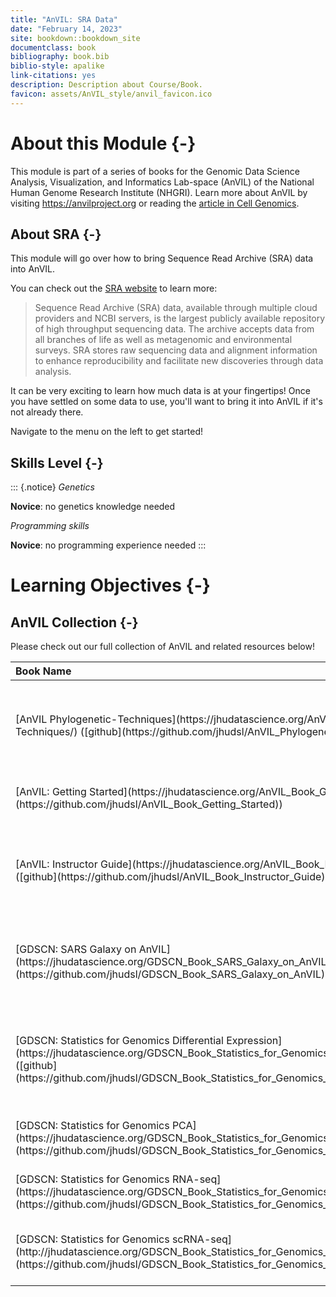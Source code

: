```yaml
---
title: "AnVIL: SRA Data"
date: "February 14, 2023"
site: bookdown::bookdown_site
documentclass: book
bibliography: book.bib
biblio-style: apalike
link-citations: yes
description: Description about Course/Book.
favicon: assets/AnVIL_style/anvil_favicon.ico
---
```



# About this Module {-}

This module is part of a series of books for the Genomic Data Science Analysis, Visualization, and Informatics Lab-space (AnVIL) of the National Human Genome Research Institute (NHGRI). Learn more about AnVIL by visiting https://anvilproject.org or reading the [article in Cell Genomics](https://www.sciencedirect.com/science/article/pii/S2666979X21001063).

## About SRA {-}

This module will go over how to bring Sequence Read Archive (SRA) data into AnVIL.

You can check out the [SRA website](https://www.ncbi.nlm.nih.gov/sra) to learn more:

> Sequence Read Archive (SRA) data, available through multiple cloud providers and NCBI servers, is the largest publicly available repository of high throughput sequencing data. The archive accepts data from all branches of life as well as metagenomic and environmental surveys. SRA stores raw sequencing data and alignment information to enhance reproducibility and facilitate new discoveries through data analysis. 

It can be very exciting to learn how much data is at your fingertips! Once you have settled on some data to use, you'll want to bring it into AnVIL if it's not already there.

Navigate to the menu on the left to get started!

## Skills Level {-} 

::: {.notice}
_Genetics_

**Novice**: no genetics knowledge needed

_Programming skills_

**Novice**: no programming experience needed
:::

# Learning Objectives {-}

<!-- Learning objectives for this activity come from the [Genetics Core Competencies](https://genetics-gsa.org/education/genetics-learning-framework/): -->

<!-- - Objective 1 -->
<!-- - Objective 2 -->
<!-- - Objective 3 -->

<!-- Please also see the Bioinformatics core competencies for undergraduate life sciences education from NIBLSE: https://journals.plos.org/plosone/article/figure?id=10.1371/journal.pone.0196878.t002 -->

## AnVIL Collection {-}

Please check out our full collection of AnVIL and related resources below!

<table>
 <thead>
  <tr>
   <th style="text-align:left;"> Book Name </th>
   <th style="text-align:left;"> Description </th>
   <th style="text-align:left;"> Topics </th>
  </tr>
 </thead>
<tbody>
  <tr>
   <td style="text-align:left;"> [AnVIL Phylogenetic-Techniques](https://jhudatascience.org/AnVIL_Phylogenetic-Techniques/) ([github](https://github.com/jhudsl/AnVIL_Phylogenetic-Techniques)) </td>
   <td style="text-align:left;"> A semester-long course on the basics of molecular phylogenetic techniques </td>
   <td style="text-align:left;"> anvil, r-programming </td>
  </tr>
  <tr>
   <td style="text-align:left;"> [AnVIL: Getting Started](https://jhudatascience.org/AnVIL_Book_Getting_Started) ([github](https://github.com/jhudsl/AnVIL_Book_Getting_Started)) </td>
   <td style="text-align:left;"> A guide for getting started using AnVIL </td>
   <td style="text-align:left;"> anvil, cloud-computing </td>
  </tr>
  <tr>
   <td style="text-align:left;"> [AnVIL: Instructor Guide](https://jhudatascience.org/AnVIL_Book_Instructor_Guide) ([github](https://github.com/jhudsl/AnVIL_Book_Instructor_Guide)) </td>
   <td style="text-align:left;"> A guide for instructors using AnVIL for workshops, lessons, or courses. </td>
   <td style="text-align:left;"> anvil, education </td>
  </tr>
  <tr>
   <td style="text-align:left;"> [GDSCN: SARS Galaxy on AnVIL](https://jhudatascience.org/GDSCN_Book_SARS_Galaxy_on_AnVIL/) ([github](https://github.com/jhudsl/GDSCN_Book_SARS_Galaxy_on_AnVIL)) </td>
   <td style="text-align:left;"> Lab module and lectures for variant detection in SARS-CoV-2 using Galaxy </td>
   <td style="text-align:left;"> anvil, genomics, module </td>
  </tr>
  <tr>
   <td style="text-align:left;"> [GDSCN: Statistics for Genomics Differential Expression](https://jhudatascience.org/GDSCN_Book_Statistics_for_Genomics_Differential_Expression/) ([github](https://github.com/jhudsl/GDSCN_Book_Statistics_for_Genomics_Differential_Expression)) </td>
   <td style="text-align:left;"> A set of lab modules for an introduction to differential gene expression </td>
   <td style="text-align:left;"> anvil, cloud-computing, gene-expression </td>
  </tr>
  <tr>
   <td style="text-align:left;"> [GDSCN: Statistics for Genomics PCA](https://jhudatascience.org/GDSCN_Book_Statistics_for_Genomics_PCA/) ([github](https://github.com/jhudsl/GDSCN_Book_Statistics_for_Genomics_PCA)) </td>
   <td style="text-align:left;"> A set of lab modules for PCA analysis </td>
   <td style="text-align:left;"> anvil </td>
  </tr>
  <tr>
   <td style="text-align:left;"> [GDSCN: Statistics for Genomics RNA-seq](https://jhudatascience.org/GDSCN_Book_Statistics_for_Genomics_RNA-seq/) ([github](https://github.com/jhudsl/GDSCN_Book_Statistics_for_Genomics_RNA-seq)) </td>
   <td style="text-align:left;"> A set of lab modules for RNA-seq analysis </td>
   <td style="text-align:left;"> anvil </td>
  </tr>
  <tr>
   <td style="text-align:left;"> [GDSCN: Statistics for Genomics scRNA-seq](http://jhudatascience.org/GDSCN_Book_Statistics_for_Genomics_scRNA-seq/) ([github](https://github.com/jhudsl/GDSCN_Book_Statistics_for_Genomics_scRNA-seq)) </td>
   <td style="text-align:left;"> A set of lab modules for single cell RNA-seq analysis </td>
   <td style="text-align:left;"> anvil </td>
  </tr>
</tbody>
</table>
